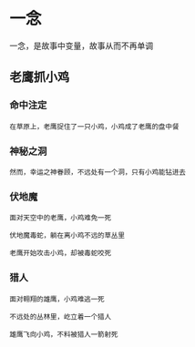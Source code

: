 <!DOCTYPE html>
<html lang="zh">
<head>
    <meta name="viewport" content="width=device-width, initial-scale=1.0">
    <meta charset="UTF-8">
    <title>一念</title>
</head>
<body>

# 一念

一念，是故事中变量，故事从而不再单调

## 老鹰抓小鸡

### 命中注定

    在草原上，老鹰捉住了一只小鸡，小鸡成了老鹰的盘中餐

### 神秘之洞

    然而，幸运之神眷顾，不远处有一个洞，只有小鸡能钻进去

### 伏地魔

    面对天空中的老鹰，小鸡难免一死

    伏地魔毒蛇，躺在离小鸡不远的草丛里

    老鹰开始攻击小鸡，却被毒蛇咬死

### 猎人

    面对翱翔的雄鹰，小鸡难逃一死

    不远处的丛林里，屹立着一个猎人

    雄鹰飞向小鸡，不料被猎人一箭射死

</body>
</html>
